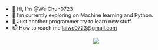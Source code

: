 - 👋 Hi, I’m @WeiChun0723
- 👀 I’m currently exploring on Machine learning and Python.
- 🌱 Just another programmer try to learn new stuff.
- 📫 How to reach me laiwc0723@gmail.com

<p align="center">
  <a href="https://skillicons.dev">
    <img src="https://skillicons.dev/icons?i=git,kubernetes,docker,kotlin,spring,angular,jenkins" />
  </a>
</p>
<!---
WeiChun0723/WeiChun0723 is a ✨ special ✨ repository because its `README.md` (this file) appears on your GitHub profile.
You can click the Preview link to take a look at your changes.
--->
